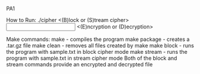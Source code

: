 PA1

How to Run:
    ./cipher <(B)lock or (S)tream cipher> <input file> <output file> <key file> <(E)ncryption or (D)ecryption>

Make commands:
    make - compiles the program
    make package - creates a .tar.gz file
    make clean - removes all files created by make
    make block - runs the program with sample.txt in block cipher mode
    make stream - runs the program with sample.txt in stream cipher mode
    Both of the block and stream commands provide an encrypted and decrypted file 